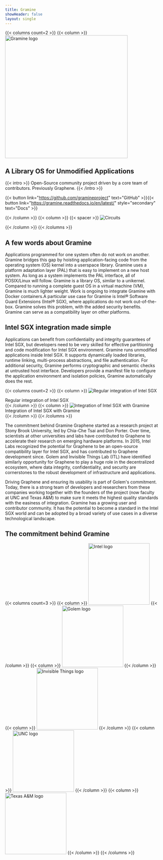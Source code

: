 ```yaml
---
title: Gramine
showHeader: false
layout: single
---
```

{{< columns count=2 >}}
{{< column >}}
 <img
    src="/img/gramine-logo-dark.svg"
    width="400"
    alt="Gramine logo"
    loading="lazy"
    >


## A Library OS for Unmodified Applications

{{< intro >}}
Open-Source community project driven by a core team of contributors. Previously Graphene.
{{< /intro >}}

{{< button link="https://github.com/gramineproject" text="GitHub" >}}{{< button link="https://gramine.readthedocs.io/en/latest/" style="secondary" text="Docs" >}}

{{< /column >}}
{{< column >}}
{{< spacer >}}
<img
    src="/img/blob.jpg"
    width=""
    height=""
    alt="Circuits"
    loading="lazy"
    >

{{< /column >}}
{{< /columns >}}

## A few words about Gramine

Applications programmed for one system often do not work on another. Gramine bridges this gap by hoisting application-facing code from the operating system (OS) kernel into a userspace library. Gramine uses a platform adaptation layer (PAL) that is easy to implement on a new host system. As long as a system implements the PAL interface, all of POSIX/Linux will follow. Gramine is a library OS, similar to a unikernel. Compared to running a complete guest OS in a virtual machine (VM), Gramine is much lighter weight. Work is ongoing to integrate Gramine with Docker containers.A particular use case for Gramine is Intel® Software Guard Extensions (Intel® SGX), where applications do not work out-of-the-box. Gramine solves this problem, with the added security benefits. Gramine can serve as a compatibility layer on other platforms.

## Intel SGX integration made simple

Applications can benefit from confidentiality and integrity guarantees of Intel SGX, but developers need to be very skilled for effective partitioning and code modification for Intel SGX environment. Gramine runs unmodified applications inside Intel SGX. It supports dynamically loaded libraries, runtime linking, multi-process abstractions, and file authentication. For additional security, Gramine performs cryptographic and semantic checks at untrusted host interface. Developers provide a manifest file to configure the application environment and isolation policies, Gramine automatically does the rest.

{{< columns count=2 >}}
{{< column >}}
<img
    src="/img/diagram_reg_integration.svg"
    alt="Regular integration of Intel SGX"
    loading="lazy"
    >
<figcaption>Regular integration of Intel SGX</figcaption>
{{< /column >}}
{{< column >}}
  <img
    src="/img/diagram_gramine_integration.svg"
    alt="Integration of Intel SGX with Gramine"
    loading="lazy"
    >
<figcaption>Integration of Intel SGX with Gramine</figcaption>
{{< /column >}}
{{< /columns >}}


The commitment behind Gramine Graphene started as a research project at Stony Brook University, led by Chia-Che Tsai and Don Porter. Over time, scientists at other universities and labs have contributed to Graphene to accelerate their research on emerging hardware platforms. In 2015, Intel Labs recognized the potential for Graphene to be an open-source compatibility layer for Intel SGX, and has contributed to Graphene development since. Golem and Invisible Things Lab (ITL) have identified similarly opportunity for Graphene to play a huge role in the decentralized ecosystem, where data integrity, confidentiality, and security are cornerstones to the robust development of infrastructure and applications.

Driving Graphene and ensuring its usability is part of Golem's commitment. Today, there is a strong team of developers and researchers from these companies working together with the founders of the project (now faculty at UNC and Texas A&M) to make sure it meets the highest quality standards with the easiness of integration. Gramine has a growing user and contributor community. It has the potential to become a standard in the Intel SGX world and can be adopted by a broad variety of use cases in a diverse technological landscape.

## The commitment behind Gramine

{{< columns count=3 >}}
{{< column >}}
<img src="/img/intel.svg" width=200 alt="Intel logo">
{{< /column >}}
{{< column >}}
<img src="/img/golem.svg" width=200 alt="Golem logo">
{{< /column >}}
{{< column >}}
<img src="/img/invisible_things.svg" width=200 alt="Invisible Things logo">
{{< /column >}}
{{< column >}}
<img src="/img/unc.svg" width=200 alt="UNC logo">
{{< /column >}}
{{< column >}}
<img src="/img/texas_am.svg" width=200 alt="Texas A&M logo">
{{< /column >}}
{{< /columns >}}